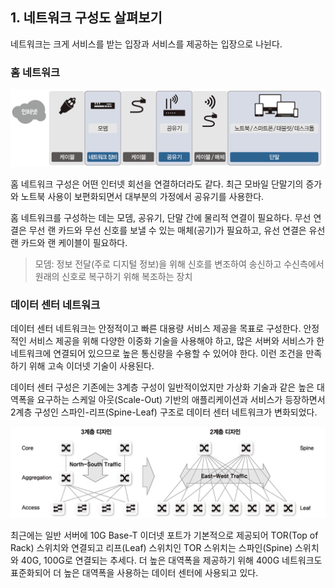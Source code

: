 ## 1. 네트워크 구성도 살펴보기

네트워크는 크게 서비스를 받는 입장과 서비스를 제공하는 입장으로 나뉜다.
### 홈 네트워크

<img src ="./홈 네트워크 구성.png" />

홈 네트워크 구성은 어떤 인터넷 회선을 연결하더라도 같다. 최근 모바일 단말기의 증가와 노트북 사용이 보편화되면서 대부분의 가정에서 공유기를 사용한다. 

홈 네트워크를 구성하는 데는 모뎀, 공유기, 단말 간에 물리적 연결이 필요하다. 무선 연결은 무선 랜 카드와 무선 신호를 보낼 수 있는 매체(공기)가 필요하고, 유선 연결은 유선 랜 카드와  랜 케이블이 필요하다.

> 모뎀: 정보 전달(주로 디지털 정보)을 위해 신호를 변조하여 송신하고 수신측에서 원래의 신호로 복구하기 위해 복조하는 장치

### 데이터 센터 네트워크

데이터 센터 네트워크는 안정적이고 빠른 대용량 서비스 제공을 목표로 구성한다. 안정적인 서비스 제공을 위해 다양한 이중화 기술을 사용해야 하고, 많은 서버와 서비스가 한 네트워크에 연결되어 있으므로 높은 통신량을 수용할 수 있어야 한다. 이런 조건을 만족하기 위해 고속 이더넷 기술이 사용된다.

데이터 센터 구성은 기존에는 3계층 구성이 일반적이었지만 가상화 기술과 같은 높은 대역폭을 요구하는 스케일 아웃(Scale-Out) 기반의 애플리케이션과 서비스가 등장하면서 2계층 구성인 스파인-리프(Spine-Leaf) 구조로 데이터 센터 네트워크가 변화되었다.

<img src ="./데이터 센터 구성.png" />

최근에는 일반 서버에 10G Base-T 이더넷 포트가 기본적으로 제공되어 TOR(Top of Rack) 스위치와 연결되고 리프(Leaf) 스위치인 TOR 스위치는 스파인(Spine) 스위치와 40G, 100G로 연결되는 추세다. 더 높은 대역폭을 제공하기 위해 400G 네트워크도 표준화되어 더 높은 대역폭을 사용하는 데이터 센터에 사용되고 있다.

